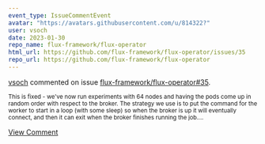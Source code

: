 ```yaml
---
event_type: IssueCommentEvent
avatar: "https://avatars.githubusercontent.com/u/814322?"
user: vsoch
date: 2023-01-30
repo_name: flux-framework/flux-operator
html_url: https://github.com/flux-framework/flux-operator/issues/35
repo_url: https://github.com/flux-framework/flux-operator
---
```


<a href='https://github.com/vsoch' target='_blank'>vsoch</a> commented on issue <a href='https://github.com/flux-framework/flux-operator/issues/35' target='_blank'>flux-framework/flux-operator#35</a>.

<small>This is fixed - we've now run experiments with 64 nodes and having the pods come up in random order with respect to the broker. The strategy we use is to put the command for the worker to start in a loop (with some sleep) so when the broker is up it will eventually connect, and then it can exit when the broker finishes running the job....</small>

<a href='https://github.com/flux-framework/flux-operator/issues/35' target='_blank'>View Comment</a>